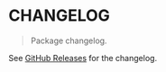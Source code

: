 # CHANGELOG

> Package changelog.

See [GitHub Releases](https://github.com/stdlib-js/stats-base-dists-discrete-uniform-quantile/releases) for the changelog.